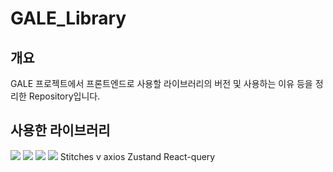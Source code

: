 # GALE_Library

## 개요
GALE 프로젝트에서 프론트엔드로 사용할 라이브러리의 버전 및 사용하는 이유 등을 정리한 Repository입니다.

## 사용한 라이브러리
<img src="https://img.shields.io/badge/Stitches-#000000?style=flat&logo=&logoColor=white"/>
<img src="https://img.shields.io/badge/axios-#5A29E4?style=flat&logo=Axios&logoColor=white"/>
<img src="https://img.shields.io/badge/Zustand-#FF7F50?style=flat&logo=&logoColor=white"/>
<img src="https://img.shields.io/badge/React-query-#FF4154?style=flat&logo=React Query&logoColor=white"/>
Stitches v
axios
Zustand
React-query
